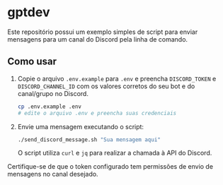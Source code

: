 # gptdev

Este repositório possui um exemplo simples de script para enviar mensagens para um canal do Discord pela linha de comando.

## Como usar

1. Copie o arquivo `.env.example` para `.env` e preencha `DISCORD_TOKEN` e `DISCORD_CHANNEL_ID` com os valores corretos do seu bot e do canal/grupo no Discord.
   ```bash
   cp .env.example .env
   # edite o arquivo .env e preencha suas credenciais
   ```
2. Envie uma mensagem executando o script:
   ```bash
   ./send_discord_message.sh "Sua mensagem aqui"
   ```
   O script utiliza `curl` e `jq` para realizar a chamada à API do Discord.

Certifique-se de que o token configurado tem permissões de envio de mensagens no canal desejado.
